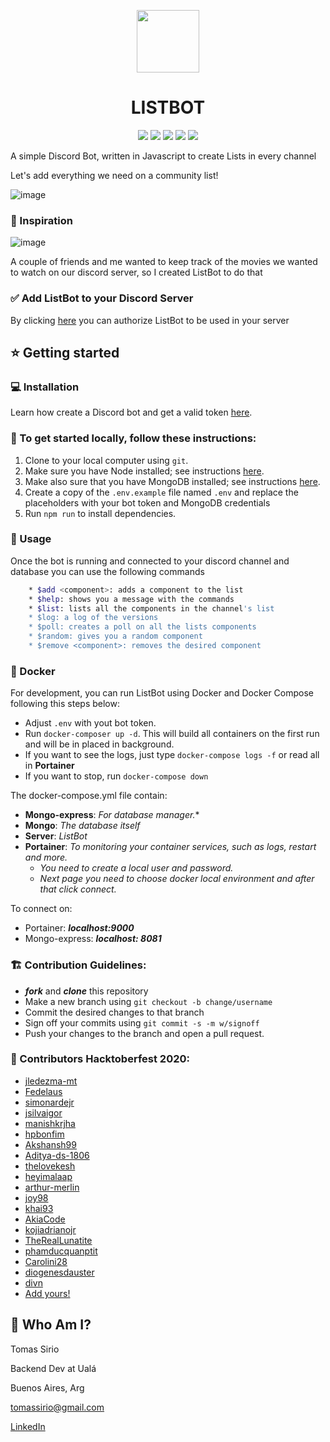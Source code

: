 <p align="center"><img src="https://cdn.pixabay.com/photo/2019/11/07/20/24/check-list-4609829_960_720.png" width="100" height="100" /></p>

<h1 align="center">LISTBOT</h1>

<p align="center">
  <a href="https://github.com/tomassirio/ListBot/graphs/contributors"><img src="https://img.shields.io/github/contributors-anon/tomassirio/ListBot"></a>
  <a href="https://github.com/tomassirio/ListBot/issues"><img src="https://img.shields.io/github/issues/tomassirio/ListBot"></a>
  <a href="https://github.com/tomassirio/ListBot/network/members"><img src="https://img.shields.io/github/forks/tomassirio/ListBot"></a>
  <a href="https://img.shields.io/github/stars/tomassirio/ListBot"><img src="https://img.shields.io/github/stars/tomassirio/ListBot"></a>
  <a href="https://img.shields.io/badge/Hacktoberfest-red"><img src="https://img.shields.io/badge/Hacktoberfest-red"></a>
</p>

A simple Discord Bot, written in Javascript to create Lists in every channel

Let's add everything we need on a community list!

![image](https://miro.medium.com/max/8512/0*1YAdWi5ruRiSQDas)


### :tada: Inspiration

![image](https://greatpeopleinside.com/wp-content/uploads/2017/09/inspiration-at-work.jpeg)

A couple of friends and me wanted to keep track of the movies 
we wanted to watch on our discord server, 
so I created ListBot to do that

### :white_check_mark: Add ListBot to your Discord Server

By clicking [here](https://discord.com/oauth2/authorize?client_id=747219085573750918&scope=bot) you can authorize ListBot to be used in your server


## :star: Getting started

### :computer: Installation

Learn how create a Discord bot and get a valid token [here](https://github.com/reactiflux/discord-irc/wiki/Creating-a-discord-bot-&-getting-a-token).


### :floppy_disk: To get started locally, follow these instructions:

1.  Clone to your local computer using `git`.
2.  Make sure you have Node installed; see instructions [here](https://nodejs.org/en/download/).
3.  Make also sure that you have MongoDB installed; see instructions [here](https://docs.mongodb.com/manual/installation/).
4.  Create a copy of the `.env.example` file named `.env` and replace the placeholders with your bot token and MongoDB credentials
5.  Run `npm run` to install dependencies.


### :battery: Usage

Once the bot is running and connected to your discord channel and database
you can use the following commands

```sh
    * $add <component>: adds a component to the list
    * $help: shows you a message with the commands
    * $list: lists all the components in the channel's list
    * $log: a log of the versions
    * $poll: creates a poll on all the lists components
    * $random: gives you a random component
    * $remove <component>: removes the desired component
```

### :ship: Docker

For development, you can run ListBot using Docker and Docker Compose following this steps below:
- Adjust `.env` with yout bot token.
- Run `docker-composer up -d`. This will build all containers on the first run and will be in placed in background.
- If you want to see the logs, just type `docker-compose logs -f` or read all in **Portainer**
- If you want to stop, run `docker-compose down`

The docker-compose.yml file contain:
- **Mongo-express**: *For database manager.**
- **Mongo**: *The database itself*
- **Server**: *ListBot*
- **Portainer**: *To monitoring your container services, such as logs, restart and more.*
    - *You need to create a local user and password.*
    - *Next page you need to choose docker local environment and after that click connect.*

To connect on:
- Portainer: ***localhost:9000***
- Mongo-express: ***localhost: 8081***


### :building_construction: Contribution Guidelines:

 -  ***fork*** and ***clone*** this repository
 - Make a new branch using `git checkout -b change/username`
 - Commit the desired changes to that branch
 - Sign off your commits using `git commit -s -m w/signoff`
 - Push your changes to the branch and open a pull request.


### :jack_o_lantern: Contributors Hacktoberfest 2020:

 - [jledezma-mt](https://github.com/jledezma-mt)
 - [Fedelaus](https://github.com/Fedelaus)
 - [simonardejr](https://github.com/simonardejr)
 - [jsilvaigor](https://github.com/jsilvaigor)
 - [manishkrjha](https://github.com/manishkrjha)
 - [hpbonfim](https://github.com/hpbonfim)
 - [Akshansh99](https://github.com/Akshansh99)
 - [Aditya-ds-1806](https://github.com/Aditya-ds-1806)
 - [thelovekesh](https://github.com/thelovekesh)
 - [heyimalaap](https://github.com/heyimalaap)
 - [arthur-merlin](https://github.com/arthur-merlin)
 - [joy98](https://github.com/joy98)
 - [khai93](https://github.com/khai93)
 - [AkiaCode](https://github.com/AkiaCode)
 - [kojiadrianojr](https://github.com/kojiadrianojr)
 - [TheRealLunatite](https://github.com/TheRealLunatite)
 - [phamducquanptit](https://github.com/phamducquanptit)
 - [Carolini28](https://github.com/Carolini28)
 - [diogenesdauster](https://github.com/diogenesdauster)
 - [divn](https://github.com/divn)
 - [Add yours!](./CONTRIBUTING.md)
 
 
 ## :bust_in_silhouette: Who Am I?
 Tomas Sirio
 
 Backend Dev at Ualá
 
 Buenos Aires, Arg
 
 [tomassirio@gmail.com](mailto:tomassirio@gmail.com?Subject=Tomas%20You%20Are%20Amazing!)
 
 [LinkedIn](linkedin.com/in/tomassirio)
